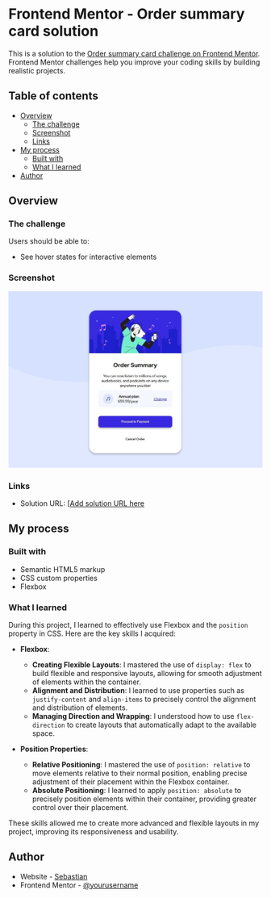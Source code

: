 # Frontend Mentor - Order summary card solution

This is a solution to the [Order summary card challenge on Frontend Mentor](https://www.frontendmentor.io/challenges/order-summary-component-QlPmajDUj). Frontend Mentor challenges help you improve your coding skills by building realistic projects.

## Table of contents

- [Overview](#overview)
  - [The challenge](#the-challenge)
  - [Screenshot](#screenshot)
  - [Links](#links)
- [My process](#my-process)
  - [Built with](#built-with)
  - [What I learned](#what-i-learned)
- [Author](#author)

## Overview

### The challenge

Users should be able to:

- See hover states for interactive elements

### Screenshot

![Screenshot solution](./images/screenshot.JPG)

### Links

- Solution URL: [[Add solution URL here](https://sebastianjast.github.io/Order-summary-card-challenge/)
  
## My process

### Built with

- Semantic HTML5 markup
- CSS custom properties
- Flexbox

### What I learned

During this project, I learned to effectively use Flexbox and the `position` property in CSS. Here are the key skills I acquired:

- **Flexbox**:
  - **Creating Flexible Layouts**: I mastered the use of `display: flex` to build flexible and responsive layouts, allowing for smooth adjustment of elements within the container.
  - **Alignment and Distribution**: I learned to use properties such as `justify-content` and `align-items` to precisely control the alignment and distribution of elements.
  - **Managing Direction and Wrapping**: I understood how to use `flex-direction` to create layouts that automatically adapt to the available space.

- **Position Properties**:
  - **Relative Positioning**: I mastered the use of `position: relative` to move elements relative to their normal position, enabling precise adjustment of their placement within the Flexbox container.
  - **Absolute Positioning**: I learned to apply `position: absolute` to precisely position elements within their container, providing greater control over their placement.

These skills allowed me to create more advanced and flexible layouts in my project, improving its responsiveness and usability.

## Author

- Website - [Sebastian](https://sebastianjast.github.io/Responsive_CV/)
- Frontend Mentor - [@yourusername](https://www.frontendmentor.io/profile/SebastianJast)


